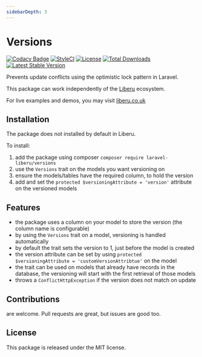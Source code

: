 ```yaml
---
sidebarDepth: 3
---
```


# Versions

[![Codacy Badge](https://api.codacy.com/project/badge/Grade/ff415bb65927479a80d173622d3c11ed)](https://www.codacy.com/app/laravel-liberu/versions?utm_source=github.com&amp;utm_medium=referral&amp;utm_content=laravel-liberu/versions&amp;utm_campaign=Badge_Grade)
[![StyleCI](https://github.styleci.io/repos/134861936/shield?branch=master)](https://github.styleci.io/repos/134861936)
[![License](https://poser.pugx.org/laravel-liberu/versions/license)](https://packagist.org/packages/laravel-liberu/versions)
[![Total Downloads](https://poser.pugx.org/laravel-liberu/versions/downloads)](https://packagist.org/packages/laravel-liberu/versions)
[![Latest Stable Version](https://poser.pugx.org/laravel-liberu/versions/version)](https://packagist.org/packages/laravel-liberu/versions)

Prevents update conflicts using the optimistic lock pattern in Laravel.

This package can work independently of the [Liberu](https://github.com/laravel-liberu/Liberu) ecosystem.

For live examples and demos, you may visit [liberu.co.uk](https://www.liberu.co.uk)

## Installation

The package does not installed by default in Liberu.

To install:

1. add the package using composer `composer require laravel-liberu/versions` 
2. use the `Versions` trait on the models you want versioning on
3. ensure the models/tables have the required column, to hold the version
4. add and set the `protected $versioningAttribute = 'version'` attribute on the versioned models

## Features

- the package uses a column on your model to store the version (the column name is configurable)
- by using the `Versions` trait on a model, versioning is handled automatically
- by default the trait sets the version to 1, just before the model is created
- the version attribute can be set by using `protected $versioningAttribute = 'customVersionAttribtue'` on the model
- the trait can be used on models that already have records in the database, the versioning will start with the first retrieval of those models
- throws a `ConflictHttpException` if the version does not match on update

## Contributions

are welcome. Pull requests are great, but issues are good too.

## License

This package is released under the MIT license.
